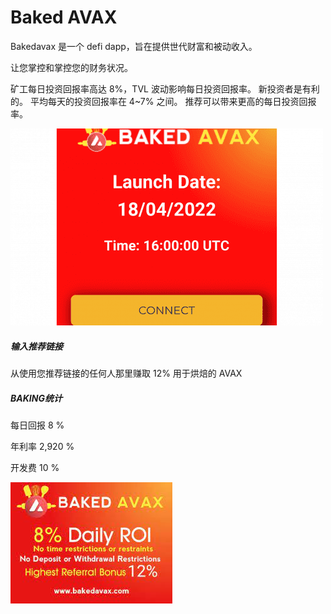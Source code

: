 # Baked AVAX

<p>Bakedavax 是一个 defi dapp，旨在提供世代财富和被动收入。</p>
<p>让您掌控和掌控您的财务状况。&nbsp;</p>
<p>矿工每日投资回报率高达 8%，TVL 波动影响每日投资回报率。 新投资者是有利的。 平均每天的投资回报率在 4~7% 之间。 推荐可以带来更高的每日投资回报率。</p>

![disaudi](disaudi.png)

##### 输入推荐链接

从使用您推荐链接的任何人那里赚取 12% 用于烘焙的 AVAX

##### BAKING统计

每日回报         8 %

年利率            2,920 %

开发费            10 %

![yuih](yuih.png)
